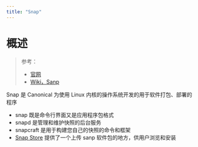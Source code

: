 ```yaml
---
title: "Snap"
---
```


# 概述

> 参考：
> - [官网](https://snapcraft.io/)
> - [Wiki，Sanp](<https://en.wikipedia.org/wiki/Snap_(software)>)

Snap 是 Canonical 为使用 Linux 内核的操作系统开发的用于软件打包、部署的程序

- snap 既是命令行界面又是应用程序包格式
- snapd 是管理和维护快照的后台服务
- snapcraft 是用于构建您自己的快照的命令和框架
- [Snap Store](https://snapcraft.io/store) 提供了一个上传 sanp 软件包的地方，供用户浏览和安装
